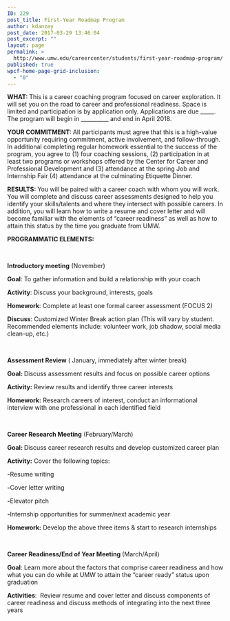 ```yaml
---
ID: 229
post_title: First-Year Roadmap Program
author: kdanzey
post_date: 2017-03-29 13:46:04
post_excerpt: ""
layout: page
permalink: >
  http://www.umw.edu/careercenter/students/first-year-roadmap-program/
published: true
wpcf-home-page-grid-inclusion:
  - "0"
---
```

<strong>WHAT: </strong>This is a career coaching program focused on career exploration. It will set you on the road to career and professional readiness. Space is limited and participation is by application only. Applications are due _____. The program will begin in __________ and end in April 2018.

<strong>YOUR COMMITMENT: </strong>All participants must agree that this is a high-value opportunity requiring commitment, active involvement, and follow-through. In additional completing regular homework essential to the success of the program, you agree to (1) four coaching sessions, (2) participation in at least two programs or workshops offered by the Center for Career and Professional Development and (3) attendance at the spring Job and Internship Fair (4) attendance at the culminating Etiquette Dinner.

<strong>RESULTS: </strong>You will be paired with a career coach with whom you will work. You will complete and discuss career assessments designed to help you identify your skills/talents and where they intersect with possible careers. In addition, you will learn how to write a resume and cover letter and will become familiar with the elements of “career readiness” as well as how to attain this status by the time you graduate from UMW.

<strong>PROGRAMMATIC ELEMENTS:</strong>

&nbsp;

<strong>Introductory meeting</strong> (November)

<strong>Goal</strong>: To gather information and build a relationship with your coach

<strong>Activity</strong>: Discuss your background, interests, goals

<strong>Homework</strong>: Complete at least one formal career assessment (FOCUS 2)

<strong>Discuss</strong>: Customized Winter Break action plan (This will vary by student. Recommended elements include: volunteer work, job shadow, social media clean-up, etc.)

&nbsp;

<strong>Assessment Review</strong> ( January, immediately after winter break)

<strong>Goal: </strong>Discuss assessment results and focus on possible career options

<strong>Activity:</strong> Review results and identify three career interests

<strong>Homework:</strong> Research careers of interest, conduct an informational interview with one professional in each identified field

&nbsp;

<strong>Career Research Meeting</strong> (February/March)

<strong>Goal: </strong>Discuss career research results and develop customized career plan

<strong>Activity:</strong> Cover the following topics:

<strong>-</strong>Resume writing

<strong>-</strong>Cover letter writing

<strong>-</strong>Elevator pitch

<strong>-</strong>Internship opportunities for summer/next academic year

<strong>Homework:</strong> Develop the above three items &amp; start to research internships

&nbsp;

<strong>Career Readiness/End of Year Meeting </strong>(March/April)

<strong>Goal</strong>: Learn more about the factors that comprise career readiness and how what you can do while at UMW to attain the “career ready” status upon graduation

<strong>Activities</strong>:  Review resume and cover letter and discuss components of career readiness and discuss methods of integrating into the next three years

&nbsp;

&nbsp;